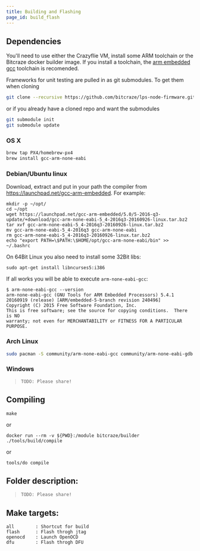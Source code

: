 ```yaml
---
title: Building and Flashing
page_id: build_flash
---
```


## Dependencies

You'll need to use either the Crazyflie VM, install some ARM toolchain or the Bitcraze docker builder image. If you install a toolchain, the [arm embedded gcc](https://launchpad.net/gcc-arm-embedded) toolchain is recomended.

Frameworks for unit testing are pulled in as git submodules. To get them when cloning

```bash
git clone --recursive https://github.com/bitcraze/lps-node-firmware.git
```

or if you already have a cloned repo and want the submodules

```bash
git submodule init
git submodule update
```

### OS X
```bash
brew tap PX4/homebrew-px4
brew install gcc-arm-none-eabi
```

### Debian/Ubuntu linux

Download, extract and put in your path the compiler from https://launchpad.net/gcc-arm-embedded. For example:
```
mkdir -p ~/opt/
cd ~/opt
wget https://launchpad.net/gcc-arm-embedded/5.0/5-2016-q3-update/+download/gcc-arm-none-eabi-5_4-2016q3-20160926-linux.tar.bz2
tar xvf gcc-arm-none-eabi-5_4-2016q3-20160926-linux.tar.bz2
mv gcc-arm-none-eabi-5_4-2016q3 gcc-arm-none-eabi
rm gcc-arm-none-eabi-5_4-2016q3-20160926-linux.tar.bz2
echo "export PATH=\$PATH:\$HOME/opt/gcc-arm-none-eabi/bin" >> ~/.bashrc
```

On 64Bit Linux you also need to install some 32Bit libs:
```
sudo apt-get install libncurses5:i386
```

If all works you will be able to execute ```arm-none-eabi-gcc```:
```
$ arm-none-eabi-gcc --version
arm-none-eabi-gcc (GNU Tools for ARM Embedded Processors) 5.4.1 20160919 (release) [ARM/embedded-5-branch revision 240496]
Copyright (C) 2015 Free Software Foundation, Inc.
This is free software; see the source for copying conditions.  There is NO
warranty; not even for MERCHANTABILITY or FITNESS FOR A PARTICULAR PURPOSE.
```
### Arch Linux

```bash
sudo pacman -S community/arm-none-eabi-gcc community/arm-none-eabi-gdb community/arm-none-eabi-newlib
```

### Windows

> `TODO: Please share!`

## Compiling

`make`

or

`docker run --rm -v ${PWD}:/module bitcraze/builder ./tools/build/compile`

or

`tools/do compile`

## Folder description:

> `TODO: Please share!`

## Make targets:
```
all        : Shortcut for build
flash      : Flash throgh jtag
openocd    : Launch OpenOCD
dfu        : Flash throgh DFU
```
